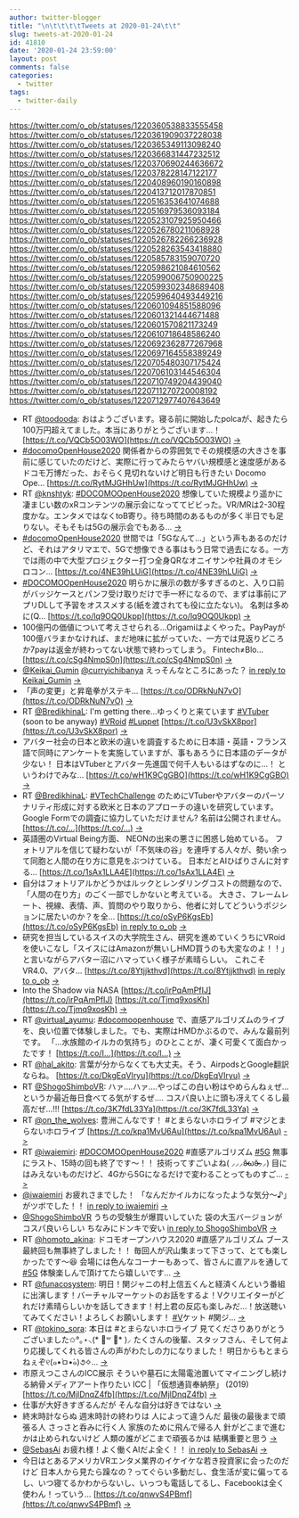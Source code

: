 ```yaml
---
author: twitter-blogger
title: "\n\t\t\t\tTweets at 2020-01-24\t\t"
slug: tweets-at-2020-01-24
id: 41810
date: '2020-01-24 23:59:00'
layout: post
comments: false
categories:
  - twitter
tags:
  - twitter-daily
---
```


https://twitter.com/o_ob/statuses/1220360538833555458 https://twitter.com/o_ob/statuses/1220361909037228038 https://twitter.com/o_ob/statuses/1220365349113098240 https://twitter.com/o_ob/statuses/1220366831447232512 https://twitter.com/o_ob/statuses/1220370690244636672 https://twitter.com/o_ob/statuses/1220378228147122177 https://twitter.com/o_ob/statuses/1220408960190160898 https://twitter.com/o_ob/statuses/1220413712017870851 https://twitter.com/o_ob/statuses/1220516353641074688 https://twitter.com/o_ob/statuses/1220516979536093184 https://twitter.com/o_ob/statuses/1220523107925950466 https://twitter.com/o_ob/statuses/1220526780211068928 https://twitter.com/o_ob/statuses/1220526782266236928 https://twitter.com/o_ob/statuses/1220528263543418880 https://twitter.com/o_ob/statuses/1220585783159070720 https://twitter.com/o_ob/statuses/1220598621084610562 https://twitter.com/o_ob/statuses/1220599006750900225 https://twitter.com/o_ob/statuses/1220599302348689408 https://twitter.com/o_ob/statuses/1220599640493449216 https://twitter.com/o_ob/statuses/1220601094851588096 https://twitter.com/o_ob/statuses/1220601321444671488 https://twitter.com/o_ob/statuses/1220601570821173249 https://twitter.com/o_ob/statuses/1220610718648586240 https://twitter.com/o_ob/statuses/1220692362877267968 https://twitter.com/o_ob/statuses/1220697164558389249 https://twitter.com/o_ob/statuses/1220705480307175424 https://twitter.com/o_ob/statuses/1220706103144546304 https://twitter.com/o_ob/statuses/1220710749204439040 https://twitter.com/o_ob/statuses/1220711270720008192 https://twitter.com/o_ob/statuses/1220712977407643649  

*   RT [@toodooda](https://twitter.com/toodooda): おはようございます。寝る前に開始したpolcaが、起きたら100万円超えてました。本当にありがとうございます…！ [https://t.co/VQCb5O03WO](https://t.co/VQCb5O03WO) [->](https://twitter.com/o_ob/statuses/1220360538833555458)
*   [#docomoOpenHouse2020](https://twitter.com/search?q=%23docomoOpenHouse2020&src=hash) 関係者からの雰囲気でその規模感の大きさを事前に感じていたのだけど、実際に行ってみたらヤバい規模感と速度感があるドコモ万博だった、おそらく見切れないけど明日も行きたい Docomo Ope… [https://t.co/RytMJGHhUw](https://t.co/RytMJGHhUw) [->](https://twitter.com/o_ob/statuses/1220361909037228038)
*   RT [@knshtyk](https://twitter.com/knshtyk): [#DOCOMOOpenHouse2020](https://twitter.com/search?q=%23DOCOMOOpenHouse2020&src=hash) 想像していた規模より遥かに凄まじい数のxRコンテンツの展示会になっててビビった。VR/MRは2-30程度かな。エンタメではなくtoB寄り。待ち時間のあるものが多く半日でも足りない。そもそもは5Gの展示会でもある… [->](https://twitter.com/o_ob/statuses/1220365349113098240)
*   [#docomoOpenHouse2020](https://twitter.com/search?q=%23docomoOpenHouse2020&src=hash) 世間では「5Gなんて…」という声もあるのだけど、それはアタリマエで、5Gで想像できる事はもう日常で過去になる。一方では雨の中で大型プロジェクター打つ全身QRなオニイサンや社員のオモシロコン… [https://t.co/4NE39hLUiG](https://t.co/4NE39hLUiG) [->](https://twitter.com/o_ob/statuses/1220366831447232512)
*   [#DOCOMOOpenHouse2020](https://twitter.com/search?q=%23DOCOMOOpenHouse2020&src=hash) 明らかに展示の数が多すぎるのと、入り口前がバッジケースとパンフ受け取りだけで手一杯になるので、まずは事前にアプリDLして予習をオススメする(紙を渡されても役に立たない)。 名刺は多めに(Q… [https://t.co/lq9OQ0Ukpp](https://t.co/lq9OQ0Ukpp) [->](https://twitter.com/o_ob/statuses/1220370690244636672)
*   100億円の価値について考えさせられる…Origamiはよくやった。PayPayが100億バラまかなければ、まだ地味に拡がっていた、一方では見返りどころか7payは返金が終わってない状態で終わってしまう。 Fintech≠Blo… [https://t.co/cSg4NmpS0n](https://t.co/cSg4NmpS0n) [->](https://twitter.com/o_ob/statuses/1220378228147122177)
*   [@Keikai_Gumin](https://twitter.com/Keikai_Gumin) [@curryichibanya](https://twitter.com/curryichibanya) えっそんなところにあった？ [in reply to Keikai_Gumin](https://twitter.com/Keikai_Gumin/statuses/1220400310528675841) [->](https://twitter.com/o_ob/statuses/1220408960190160898)
*   「声の変更」と昇竜拳がステキ… [https://t.co/ODRkNuN7vO](https://t.co/ODRkNuN7vO) [->](https://twitter.com/o_ob/statuses/1220413712017870851)
*   RT [@BredikhinaL](https://twitter.com/BredikhinaL): I'm getting there...ゆっくりと来ています [#VTuber](https://twitter.com/search?q=%23VTuber&src=hash) (soon to be anyway) [#VRoid](https://twitter.com/search?q=%23VRoid&src=hash) [#Luppet](https://twitter.com/search?q=%23Luppet&src=hash) [https://t.co/U3vSkX8por](https://t.co/U3vSkX8por) [->](https://twitter.com/o_ob/statuses/1220516353641074688)
*   アバター社会の日本と欧米の違いを調査するために日本語・英語・フランス語で同時にアンケートを実施していますが、事もあろうに日本語のデータが少ない！ 日本はVTuberとアバター先進国で何千人もいるはずなのに…！ というわけでみな… [https://t.co/wH1K9CgGBO](https://t.co/wH1K9CgGBO) [->](https://twitter.com/o_ob/statuses/1220516979536093184)
*   RT [@BredikhinaL](https://twitter.com/BredikhinaL): [#VTechChallenge](https://twitter.com/search?q=%23VTechChallenge&src=hash) のためにVTuberやアバターのパーソナリティ形成に対する欧米と日本のアプローチの違いを研究しています。Google Formでの調査に協力していただけません? 名前は公開されません。 [https://t.co/…](https://t.co/…) [->](https://twitter.com/o_ob/statuses/1220523107925950466)
*   英語圏のVirtual Being方面、 NEONの出来の悪さに困惑し始めている。 フォトリアルを信じて疑わないが「不気味の谷」を連呼する人々が、勢い余って同胞と人間の在り方に意見をぶつけている。 日本だとAIひばりさんに対する… [https://t.co/1sAx1LLA4E](https://t.co/1sAx1LLA4E) [->](https://twitter.com/o_ob/statuses/1220526780211068928)
*   自分はフォトリアルかどうかはルックとレンダリングコストの問題なので、「人間の在り方」のごく一部でしかないと考えている。 大きさ、フレームレート、視線、表情、声、質問のやり取りから、他者に対してどういうポジションに居たいのか？を全… [https://t.co/oSyP6KgsEb](https://t.co/oSyP6KgsEb) [in reply to o_ob](https://twitter.com/o_ob/statuses/1220526780211068928) [->](https://twitter.com/o_ob/statuses/1220526782266236928)
*   研究を担当しているスイスの大学院生さん、研究を進めていくうちにVRoidを使いこなし「スイスにはAmazonが無いしHMD買うのも大変なのよ！！」と言いながらアバター沼にハマっていく様子が素晴らしい。 これこそVR4.0、アバタ… [https://t.co/8Ytjjkthvd](https://t.co/8Ytjjkthvd) [in reply to o_ob](https://twitter.com/o_ob/statuses/1220516979536093184) [->](https://twitter.com/o_ob/statuses/1220528263543418880)
*   Into the Shadow via NASA [https://t.co/irPqAmPfIJ](https://t.co/irPqAmPfIJ) [https://t.co/Tjmq9xosKh](https://t.co/Tjmq9xosKh) [->](https://twitter.com/o_ob/statuses/1220585783159070720)
*   RT [@virtual_ayumu](https://twitter.com/virtual_ayumu): [#docomoopenhouse](https://twitter.com/search?q=%23docomoopenhouse&src=hash) で、直感アルゴリズムのライブを、良い位置で体験しました。でも、実際はHMDかぶるので、みんな最前列です。 「…水族館のイルカの気持ち」のひとことが、凄く可愛くて面白かったです！ [https://t.co/I…](https://t.co/I…) [->](https://twitter.com/o_ob/statuses/1220598621084610562)
*   RT [@hal_akito](https://twitter.com/hal_akito): 言葉が分からなくても大丈夫。そう、AirpodsとGoogle翻訳ならね。 [https://t.co/DkgEqVIryu](https://t.co/DkgEqVIryu) [->](https://twitter.com/o_ob/statuses/1220599006750900225)
*   RT [@ShogoShimboVR](https://twitter.com/ShogoShimboVR): ハァ....ハァ....やっぱこの白い粉はやめらんねぇぜ...というか最近毎日食べてる気がするぜ.... コスパ良い上に頭も冴えてくるし最高だぜ...!!! [https://t.co/3K7fdL33Ya](https://t.co/3K7fdL33Ya) [->](https://twitter.com/o_ob/statuses/1220599302348689408)
*   RT [@on_the_wolves](https://twitter.com/on_the_wolves): 豊洲こんなです！ #とまらないホロライブ #マジとまらないホロライブ [https://t.co/kpa1MvU6Au](https://t.co/kpa1MvU6Au) [->](https://twitter.com/o_ob/statuses/1220599640493449216)
*   RT [@iwaiemiri](https://twitter.com/iwaiemiri): [#DOCOMOOpenHouse2020](https://twitter.com/search?q=%23DOCOMOOpenHouse2020&src=hash) #直感アルゴリズム [#5G](https://twitter.com/search?q=%235G&src=hash) 無事にラスト、15時の回も終了です〜！！ 技術ってすごいよね( ⸝⸝⸝ʚ̴̶̷̆ωʚ̴̶̷̆⸝⸝) 目にはみえないものだけど、4Gから5Gになるだけで変わることってものすご… [->](https://twitter.com/o_ob/statuses/1220601094851588096)
*   [@iwaiemiri](https://twitter.com/iwaiemiri) お疲れさまでした！ 「なんだかイルカになったような気分～♪」がツボでした！！ [in reply to iwaiemiri](https://twitter.com/iwaiemiri/statuses/1220600260491218944) [->](https://twitter.com/o_ob/statuses/1220601321444671488)
*   [@ShogoShimboVR](https://twitter.com/ShogoShimboVR) うちの受験生が爆買いしていた 袋の大玉バージョンがコスパ良いらしい ちなみにドンキで安い [in reply to ShogoShimboVR](https://twitter.com/ShogoShimboVR/statuses/1220545242828423168) [->](https://twitter.com/o_ob/statuses/1220601570821173249)
*   RT [@homoto_akina](https://twitter.com/homoto_akina): ドコモオープンハウス2020 #直感アルゴリズム ブース 最終回も無事終了しました！！ 毎回人が沢山集まって下さって、とても楽しかったです〜😆 会場には色んなコーナーもあって、皆さんに直アルを通して [#5G](https://twitter.com/search?q=%235G&src=hash) 体験楽しんで頂けてたら嬉しいです… [->](https://twitter.com/o_ob/statuses/1220610718648586240)
*   RT [@funacosystem](https://twitter.com/funacosystem): 明日！関ジャニの村上信五くんと経済くんという番組に出演します！バーチャルマーケットのお話をするよ！Vクリエイターがどれだけ素晴らしいかを話してきます！村上君の反応も楽しみだ…！放送聴いてみてください！よろしくお願いします！ [#V](https://twitter.com/search?q=%23V&src=hash)ケット #関ジ… [->](https://twitter.com/o_ob/statuses/1220692362877267968)
*   RT [@tokino_sora](https://twitter.com/tokino_sora): 本日は #とまらないホロライブ 見てくださりありがとうございました✩°｡⋆⸜(* ॑꒳ ॑* )⸝ たくさんの後輩、スタッフさん、そして何より応援してくれる皆さんの声がわたしの力になりました！ 明日からもとまらねぇぞ୧(๑•̀ㅁ•́๑)૭✧… [->](https://twitter.com/o_ob/statuses/1220697164558389249)
*   市原えつこさんのICC展示 そういや墓石に太陽電池置いてマイニングし続ける納骨メディアアート作りたい ICC | 「仮想通貨奉納祭」 (2019) [https://t.co/MjlDnqZ4fb](https://t.co/MjlDnqZ4fb) [->](https://twitter.com/o_ob/statuses/1220705480307175424)
*   仕事が大好きすぎるんだが そんな自分は好きではない [->](https://twitter.com/o_ob/statuses/1220706103144546304)
*   終末時計ならぬ 週末時計の終わりは 人によって違うんだ 最後の最後まで頑張る人 さっさと呑みに行く人 家族のために飛んで帰る人 針がどこまで進むかは止められないけど 人類の誰がどこまで頑張るかは 結構重要と思う [->](https://twitter.com/o_ob/statuses/1220710749204439040)
*   [@SebasAi](https://twitter.com/SebasAi) お疲れ様！よく働くAIだよ全く！！ [in reply to SebasAi](https://twitter.com/SebasAi/statuses/1220643339902410752) [->](https://twitter.com/o_ob/statuses/1220711270720008192)
*   今日はとあるアメリカVRエンタメ業界のイケイケな若き投資家に会ったのだけど 日本人から見たら躁なの？ってぐらい多動だし、食生活が変に偏ってるし、いつ寝てるかわからないし、いっつも電話してるし、Facebookは全く使わん！っていう… [https://t.co/qnwvS4PBmf](https://t.co/qnwvS4PBmf) [->](https://twitter.com/o_ob/statuses/1220712977407643649)